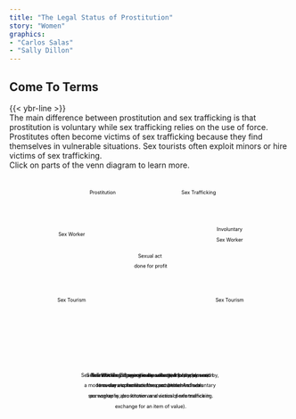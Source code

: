 ```yaml
---
title: "The Legal Status of Prostitution"
story: "Women"
graphics:
- "Carlos Salas"
- "Sally Dillon"
---
```

<section class="interactive">
  <div id="womenSlider2">
    <h2 class="interactive__title">Come To Terms</h2>
    {{< ybr-line >}}
    <div class="interactive__intro">The main difference between prostitution and sex trafficking is that prostitution is voluntary while sex trafficking relies on the use of force. Prostitutes often become victims of sex trafficking because they find themselves in vulnerable situations. Sex tourists often exploit minors or hire victims of sex trafficking.</div>
    <div class="interactive__instructions">Click on parts of the venn diagram to learn more.</div>
    <svg class="venn-diagram" width="100%" height="60vh" style="max-height:700px" viewBox="-5 -5 807 690" fill="none" xmlns="http://www.w3.org/2000/svg">
      <circle class="vd-circle vd-big vd-yellow vd-prostitution" onclick="showDef('prostitution-def')" cx="263.109" cy="262.5" r="262.5" fill-opacity="0.5"/>
      <circle class="vd-circle vd-big vd-blue vd-sex-trafficking" onclick="showDef('sex-trafficking-def')" cx="538.891" cy="262.5" r="262.5" fill-opacity="0.5"/>
      <circle class="vd-circle vd-small vd-yellow vd-sex-worker1" onclick="showDef('sex-worker-def')" cx="174" cy="178" r="85"/>
      <circle class="vd-circle vd-small vd-yellow vd-sex-tourism1" onclick="showDef('sex-tourism-def')" cx="174" cy="366.832" r="85"/>
      <circle class="vd-circle vd-small vd-blue vd-sex-worker2" onclick="showDef('sex-worker-def')" cx="628" cy="178" r="85"/>
      <circle class="vd-circle vd-small vd-blue vd-sex-tourism2" onclick="showDef('sex-tourism-def')" cx="628" cy="366.832" r="85"/>
      <text class="vdt-heading vdt-black vdt-prostitution" x="263.109" y="65" fill="black"
        text-anchor="middle">Prostitution</text>
      <text class="vdt-heading vdt-white vdt-sex-trafficking" x="538.891" y="65" fill="black" text-anchor="middle">Sex Trafficking</text>
      <text class="vdt-heading vdt-middle vdt-white" x="401" y="247.5" fill="black" text-anchor="middle">Sexual act
        <tspan x="401" y="277.5">done for profit</tspan></text>
      <text class="vdt-subheading vdt-black vdt-sex-worker1" x="174" y="186" fill="black" text-anchor="middle">Sex Worker</text>
      <text class="vdt-subheading vdt-black vdt-sex-tourism1" x="174" y="374.832" fill="black" text-anchor="middle">Sex Tourism</text>
      <text class="vdt-subheading vdt-white vdt-sex-worker2" x="628" y="171" fill="black"
        text-anchor="middle">Involuntary<tspan x="628" y="201" text-anchor="middle">Sex Worker</tspan></text>
      <text class="vdt-subheading vdt-white vdt-sex-tourism2" x="628" y="374.832" fill="black" text-anchor="middle">Sex Tourism</text>
      <text class="vdt-def" id="prostitution-def" x="401" y="590" fill="black" text-anchor="middle">
        <tspan class="vdt-term">Prostitution:</tspan> Engaging in sexual activity for payment. 
      </text>
      <text class="vdt-def" id="sex-trafficking-def" x="401" y="590" fill="black" text-anchor="middle">
        <tspan class="vdt-term">Sex Trafficking:</tspan> Someone uses force, fraud or coercion <tspan x="401" y="620">to cause a commercial sex act (which includes </tspan><tspan x="401" y="650">pornography, prostitution and sexual performance in </tspan><tspan x="401" y="680">exchange for an item of value).</tspan>
      </text>
      <text class="vdt-def" id="sex-tourism-def" x="401" y="590" fill="black" text-anchor="middle">
        <tspan class="vdt-term">Sex Tourism:</tspan> Travel specifically arranged for, or planned by, <tspan x="401" y="620">travelers to facilitate the procurement of sex.</tspan>
      </text>
      <text class="vdt-def" id="sex-worker-def" x="401" y="590" fill="black" text-anchor="middle">
        <tspan class="vdt-term">Sex Worker:</tspan> Someone who sells their body for sex; <tspan x="401" y="620">a modern-day euphemism for a prostitute. An involuntary </tspan><tspan x="401" y="650">sex worker is also known as a victim of sex trafficking.</tspan>
      </text>
      <script type="text/javascript">
        <![CDATA[
          function showDef(id) {
            let allDefs = document.getElementsByClassName('vdt-def');
            for (let i = 0; i < allDefs.length; i++) {
              allDefs[i].style.opacity = 0;
            };
            let def = document.getElementById(id);
            def.style.opacity = 1;
          }
        ]]>
      </script>
    </svg>
  </div>
</section>